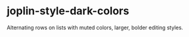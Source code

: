 # joplin-style-dark-colors
Alternating rows on lists with muted colors, larger, bolder editing styles.
